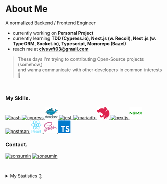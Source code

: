 # About Me

A normalized Backend / Frontend Engineer

- currently working on **Personal Project**
- currently learning **TDD (Cypress.io), Next.js (w. Recoil), Nest.js (w. TypeORM, Socket.io), Typescript, Monorepo (Bazel)**
- reach me at **clvswft03@gmail.com**

> These days I'm trying to contributing Open-Source projects (somehow,)\
> and wanna communicate with other developers in common interests 💬

&nbsp;

<h3 align="left">My Skills.</h3>
<p align="left"> <a href="https://www.gnu.org/software/bash/" target="_blank" rel="noreferrer"> <img src="https://www.vectorlogo.zone/logos/gnu_bash/gnu_bash-icon.svg" alt="bash" width="40" height="40"/> </a> <a href="https://www.cypress.io" target="_blank" rel="noreferrer"> <img src="https://raw.githubusercontent.com/simple-icons/simple-icons/6e46ec1fc23b60c8fd0d2f2ff46db82e16dbd75f/icons/cypress.svg" alt="cypress" width="40" height="40"/> </a> <a href="https://www.docker.com/" target="_blank" rel="noreferrer"> <img src="https://raw.githubusercontent.com/devicons/devicon/master/icons/docker/docker-original-wordmark.svg" alt="docker" width="40" height="40"/> </a> <a href="https://jestjs.io" target="_blank" rel="noreferrer"> <img src="https://www.vectorlogo.zone/logos/jestjsio/jestjsio-icon.svg" alt="jest" width="40" height="40"/> </a> <a href="https://mariadb.org/" target="_blank" rel="noreferrer"> <img src="https://www.vectorlogo.zone/logos/mariadb/mariadb-icon.svg" alt="mariadb" width="40" height="40"/> </a> <a href="https://nestjs.com/" target="_blank" rel="noreferrer"> <img src="https://raw.githubusercontent.com/devicons/devicon/master/icons/nestjs/nestjs-plain.svg" alt="nestjs" width="40" height="40"/> </a> <a href="https://nextjs.org/" target="_blank" rel="noreferrer"> <img src="https://cdn.worldvectorlogo.com/logos/nextjs-2.svg" alt="nextjs" width="40" height="40"/> </a> <a href="https://www.nginx.com" target="_blank" rel="noreferrer"> <img src="https://raw.githubusercontent.com/devicons/devicon/master/icons/nginx/nginx-original.svg" alt="nginx" width="40" height="40"/> </a> <a href="https://postman.com" target="_blank" rel="noreferrer"> <img src="https://www.vectorlogo.zone/logos/getpostman/getpostman-icon.svg" alt="postman" width="40" height="40"/> </a> <a href="https://reactjs.org/" target="_blank" rel="noreferrer"> <img src="https://raw.githubusercontent.com/devicons/devicon/master/icons/react/react-original-wordmark.svg" alt="react" width="40" height="40"/> </a> <a href="https://sass-lang.com" target="_blank" rel="noreferrer"> <img src="https://raw.githubusercontent.com/devicons/devicon/master/icons/sass/sass-original.svg" alt="sass" width="40" height="40"/> </a> <a href="https://www.typescriptlang.org/" target="_blank" rel="noreferrer"> <img src="https://raw.githubusercontent.com/devicons/devicon/master/icons/typescript/typescript-original.svg" alt="typescript" width="40" height="40"/> </a> </p>

<h3 align="left">Contact.</h3>
<p align="left"> <a href="https://linkedin.com/in/sonsumin" target="blank"><img align="center" src="https://raw.githubusercontent.com/rahuldkjain/github-profile-readme-generator/master/src/images/icons/Social/github.svg" alt="sonsumin" height="30" width="40" /></a> <a href="https://linkedin.com/in/sonsumin" target="blank"><img align="center" src="https://raw.githubusercontent.com/rahuldkjain/github-profile-readme-generator/master/src/images/icons/Social/linked-in-alt.svg" alt="sonsumin" height="30" width="40" /></a>
</p>

&nbsp;

<details>
 <summary>My Statistics ↕️</summary>

<!--START_SECTION:waka-->
![Code Time](http://img.shields.io/badge/Code%20Time-1%2C813%20hrs%2042%20mins-blue)

![Profile Views](http://img.shields.io/badge/Profile%20Views-91-blue)

**🐱 My GitHub Data** 

> 📦 12.9 MB Used in GitHub's Storage 
 > 
> 💼 Opted to Hire
 > 
> 📜 526 Public Repositories 
 > 
> 🔑 149 Private Repositories 
 > 
**I'm a Night 🦉** 

```text
🌞 Morning                3917 commits        ██░░░░░░░░░░░░░░░░░░░░░░░   07.66 % 
🌆 Daytime                18022 commits       █████████░░░░░░░░░░░░░░░░   35.24 % 
🌃 Evening                18696 commits       █████████░░░░░░░░░░░░░░░░   36.56 % 
🌙 Night                  10503 commits       █████░░░░░░░░░░░░░░░░░░░░   20.54 % 
```
📅 **I'm Most Productive on Monday** 

```text
Monday                   9333 commits        █████░░░░░░░░░░░░░░░░░░░░   18.25 % 
Tuesday                  8480 commits        ████░░░░░░░░░░░░░░░░░░░░░   16.58 % 
Wednesday                7781 commits        ████░░░░░░░░░░░░░░░░░░░░░   15.22 % 
Thursday                 7402 commits        ████░░░░░░░░░░░░░░░░░░░░░   14.47 % 
Friday                   7715 commits        ████░░░░░░░░░░░░░░░░░░░░░   15.09 % 
Saturday                 4837 commits        ██░░░░░░░░░░░░░░░░░░░░░░░   09.46 % 
Sunday                   5590 commits        ███░░░░░░░░░░░░░░░░░░░░░░   10.93 % 
```


📊 **This Week I Spent My Time On** 

```text
🕑︎ Time Zone: Asia/Seoul

💬 Programming Languages: 
Bash                     2 hrs 4 mins        ███████░░░░░░░░░░░░░░░░░░   28.66 % 
Lua                      1 hr 22 mins        █████░░░░░░░░░░░░░░░░░░░░   18.98 % 
sh                       1 hr 14 mins        ████░░░░░░░░░░░░░░░░░░░░░   17.11 % 
conf                     56 mins             ███░░░░░░░░░░░░░░░░░░░░░░   13.01 % 
TypeScript               46 mins             ███░░░░░░░░░░░░░░░░░░░░░░   10.71 % 

🔥 Editors: 
Neovim                   6 hrs 15 mins       ██████████████████████░░░   86.09 % 
VS Code                  54 mins             ███░░░░░░░░░░░░░░░░░░░░░░   12.61 % 
Chrome                   5 mins              ░░░░░░░░░░░░░░░░░░░░░░░░░   01.31 % 

💻 Operating System: 
Mac                      7 hrs 16 mins       █████████████████████████   100.00 % 
```

**I Mostly Code in TypeScript** 

```text
TypeScript               28 repos            █████░░░░░░░░░░░░░░░░░░░░   21.05 % 
JavaScript               28 repos            █████░░░░░░░░░░░░░░░░░░░░   21.05 % 
Python                   27 repos            █████░░░░░░░░░░░░░░░░░░░░   20.30 % 
Shell                    12 repos            ██░░░░░░░░░░░░░░░░░░░░░░░   09.02 % 
Nix                      1 repo              ░░░░░░░░░░░░░░░░░░░░░░░░░   00.75 % 
```



**Timeline**

![Lines of Code chart](https://raw.githubusercontent.com/testfailed/testfailed/main/assets/bar_graph.png)


 Last Updated on 01/04/2024 12:52:12 UTC
<!--END_SECTION:waka-->
</details>
